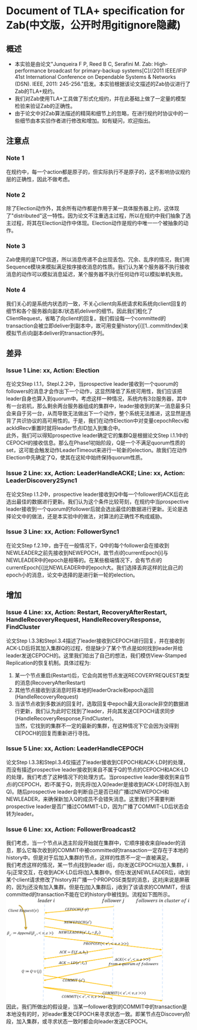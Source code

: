 # Document of TLA+ specification for Zab(中文版，公开时用gitignore隐藏)

## 概述
-	本实验是由论文"Junqueira F P, Reed B C, Serafini M. Zab: High-performance broadcast for primary-backup systems[C]//2011 IEEE/IFIP 41st International Conference on Dependable Systems & Networks (DSN). IEEE, 2011: 245-256."启发。本实验根据该论文描述的Zab协议进行了Zab的TLA+规约。
-	我们对Zab使用TLA+工具做了形式化规约，并在此基础上做了一定量的模型检验来验证Zab的正确性。
-	由于论文中对Zab算法描述的精简和细节上的忽略，在进行规约时协议中的一些细节由本实验作者进行修改和增加。如有疑问，欢迎指出。

## 注意点

### Note 1
在规约中，每一个action都是原子的，但实际执行不是原子的，这不影响协议规约层的正确性，因此不做考虑。

### Note 2
除了Election动作外，其余所有动作都是作用于某一具体服务器上的，这体现了"distributed"这一特性。因为论文不注重选主过程，所以在规约中我们抽象了选主过程，将其在Election动作中体现。Election动作是规约中唯一一个被抽象的动作。

### Note 3
Zab使用的是TCP信道，所以消息传递不会出现丢包、冗余、乱序的情况，我们用Sequence模块来模拟满足按序接收消息的性质。我们认为某个服务器不执行接收消息的动作可以模拟消息延迟，某个服务器不执行任何动作可以模拟单机失败。

### Note 4
我们关心的是系统内状态的一致，不关心client向系统请求和系统向client回复的细节和各个服务器向副本/状态机deliver的细节。因此我们粗化了ClientRequest，省略了向client的回复。我们假设每一个committed的transaction会被立即deliver到副本中，故可用变量history[i][1..commitIndex]来模拟节点i向副本deliver的transaction序列。

## 差异

### Issue 1 Line: xx, Action: Election
在论文Step l.1.1，Stepl.2.2中，当prospective leader接收到一个quorum的followers的消息才会作出下一个动作，这显然降低了系统可用性，我们应该把leader自身也算入到quorum中。考虑这样一种情况，系统内有3台服务器，其中有一台宕机，那么剩余两台服务器组成的集群中，leader接收到的某一消息最多只会来自于另一台，从而导致无法做出下一个动作，整个系统无法推进，这显然是违背了共识协议的高可用性的。于是，我们在动作Election中对变量cepochRecv和ackldRecv重置时就将leader节点ID加入到集合中。  
此外，我们可以得知prospective leader确定它的集群Q是根据论文Step l.1.1中的CEPOCH的接收信息。那么在Phase1初始阶段，Q是一个不满足quorum性质的set，这可能会触发动作LeaderTimeout来进行一轮新的election。故我们在动作Election中先确定了Q，使其在这轮中始终保持quorum性质。


### Issue 2 Line: xx, Action: LeaderHandleACKE; Line: xx, Action: LeaderDiscovery2Sync1
在论文Step l.1.2中，prospective leader接收到Q中每一个follower的ACK后在此选出最佳的数据进行更新。我们认为这个条件比较苛刻，在规约中当prospective leader接收到一个quorum的follower后就会选出最佳的数据进行更新。无论是选择论文中的做法，还是本实验中的做法，对算法的正确性不构成威胁。

### Issue 3 Line: xx, Action: FollowerSync1
在论文Step f.2.1中，由于在一般情况下，Q中的每个follower会在接收到NEWLEADER之前先接收到NEWEPOCH，故节点i的currentEpoch[i]与NEWLEADER中的epoch是相等的。在某些极端情况下，会有节点i的currentEpoch[i]比NEWLEADER中的epoch大。我们选择丢弃这样的比自己的epoch小的消息，论文中选择的是进行新一轮的election。


## 增加

### Issue 4 Line: xx, Action: Restart, RecoveryAfterRestart, HandleRecoveryRequest, HandleRecoveryResponse, FindCluster
论文Step l.3.3和Stepl.3.4描述了leader接收到CEPOCH进行回复，并在接收到ACK-LD后将其加入集群Q的过程，但是缺少了某个节点是如何找到leader并给leader发送CEPOCH的。这里我们给出了自己的想法，我们模仿View-Stamped Replication的恢复机制。具体过程为:  
1.	某一个节点重启(Restart)后，它会向其他节点发送RECOVERYREQUEST类型的消息(RecoveryAfterRestart)	  
2.	其他节点接收到该消息时将本地的leaderOracle和epoch返回(HandleRecoveryRequest)  
3.	当该节点收到多数派的回复时，选取回复中epoch最大且oracle非空的数据进行更新，我们认为此时它找到了leader，并向其发送CEPOCH请求同步(HandleRecoveryResponse,FindCluster)。  
当然，它找到的集群不一定的最新的集群，在这种情况下它会因为没得到CEPOCH的回复而重新进行寻找。

### Issue 5 Line: xx, Action: LeaderHandleCEPOCH
论文Step l.3.3和Stepl.3.4仅描述了leader接收到CEPOCH和ACK-LD时的处理，而没有描述prospective leader接收到来自不属于Q的节点的CEPOCH和ACK-LD的处理，我们考虑了这种情况下的处理方式。当prospective leader接收到来自节点i的CEPOCH，若i不属于Q，则先将i加入Q(leader是接收到ACK-LD时将i加入到Q)。随后prospective leader会判断自己是否已经广播过NEWEPOCH和NEWLEADER，来确保新加入Q的成员不会错失消息。这里我们不需要判断prospective leader是否广播过COMMIT-LD，因为广播了COMMIT-LD后状态会转为leader。

### Issue 6 Line: xx, Action: FollowerBroadcast2
我们考虑，当一个节点从选主阶段开始就在集群中，它顺序接收来自leader的消息，那么它每次收到的COMMIT中被committed的transaction一定存在于本地的history中。但是对于后加入集群的节点，这样的性质不一定一直被满足。  
我们考虑这样的情况，某一节点j找到leader i后，向i发送CEPOCH以加入集群，i与j正常交互，在收到ACK-LD后将i加入集群中。但在i发送NEWLEADER后，i收到某个client请求修改了history并广播一个PROPOSE类型的消息，这对j来说是屏蔽的，因为j还没有加入集群。但是在j加入集群后，j收到了该请求的COMMIT，但该committed的transaction不能在它的history中被找到。流程如下图所示。
![pic recovery](picture/pic_recovery.PNG)  
因此，我们所做出的假设是，当某一follower收到的COMMIT中的transaction是本地没有的时，对leader重发CEPOCH来寻求状态一致。即某节点在Discovery阶段，加入集群，或寻求状态一致时都会向leader发送CEPOCH。